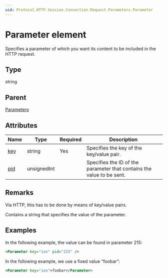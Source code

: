 ```yaml
---
uid: Protocol.HTTP.Session.Connection.Request.Parameters.Parameter
---
```


# Parameter element

Specifies a parameter of which you want its content to be included in the HTTP request.

## Type

string

## Parent

[Parameters](xref:Protocol.HTTP.Session.Connection.Request.Parameters)

## Attributes

|Name|Type|Required|Description|
|--- |--- |--- |--- |
|[key](xref:Protocol.HTTP.Session.Connection.Request.Parameters.Parameter-key)|string|Yes|Specifies the key of the key/value pair.|
|[pid](xref:Protocol.HTTP.Session.Connection.Request.Parameters.Parameter-pid)|unsignedInt||Specifies the ID of the parameter that contains the value to be sent.|

## Remarks

Via HTTP, this has to be done by means of key/value pairs.

Contains a string that specifies the value of the parameter.



## Examples

In the following example, the value can be found in parameter 215:


```xml
<Parameter key="iex" pid="215" />
```


In the following example, we use a fixed value “foobar”:


```xml
<Parameter key="iex">foobar</Parameter>
```



